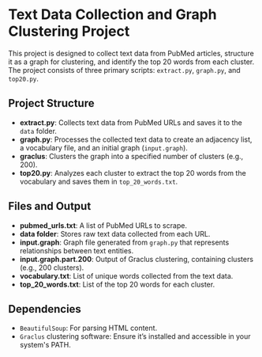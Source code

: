 # Text Data Collection and Graph Clustering Project

This project is designed to collect text data from PubMed articles, structure it as a graph for clustering, and identify the top 20 words from each cluster. The project consists of three primary scripts: `extract.py`, `graph.py`, and `top20.py`.

## Project Structure
- **extract.py**: Collects text data from PubMed URLs and saves it to the `data` folder.
- **graph.py**: Processes the collected text data to create an adjacency list, a vocabulary file, and an initial graph (`input.graph`).
- **graclus**: Clusters the graph into a specified number of clusters (e.g., 200).
- **top20.py**: Analyzes each cluster to extract the top 20 words from the vocabulary and saves them in `top_20_words.txt`.

## Files and Output
- **pubmed_urls.txt**: A list of PubMed URLs to scrape.
- **data folder**: Stores raw text data collected from each URL.
- **input.graph**: Graph file generated from `graph.py` that represents relationships between text entities.
- **input.graph.part.200**: Output of Graclus clustering, containing clusters (e.g., 200 clusters).
- **vocabulary.txt**: List of unique words collected from the text data.
- **top_20_words.txt**: List of the top 20 words for each cluster.

## Dependencies
- `BeautifulSoup`: For parsing HTML content.
- `Graclus` clustering software: Ensure it’s installed and accessible in your system's PATH.
